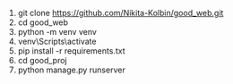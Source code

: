 1) git clone https://github.com/Nikita-Kolbin/good_web.git
2) cd good_web
3) python -m venv venv 
4) venv\Scripts\activate 
5) pip install -r requirements.txt 
6) cd good_proj
7) python manage.py runserver
